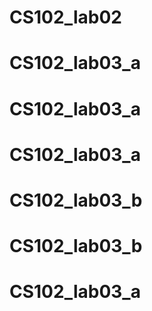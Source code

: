 # CS102_lab02
# CS102_lab03_a
# CS102_lab03_a
# CS102_lab03_a
# CS102_lab03_b
# CS102_lab03_b
# CS102_lab03_a
